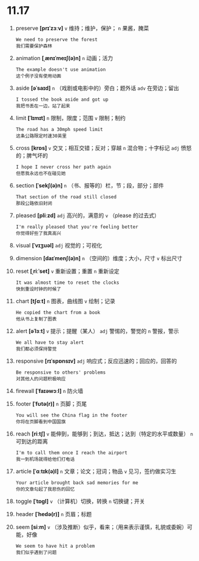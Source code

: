 # 11.17

1. preserve **[prɪˈzɜːv]** `v` 维持；维护，保护； `n` 果酱，腌菜

   ```
   We need to preserve the forest
   我们需要保护森林
   ```

2. animation **[ˌænɪˈmeɪʃ(ə)n]** `n` 动画；活力

   ```
   The example doesn't use animation
   这个例子没有使用动画
   ```

3. aside **[əˈsaɪd]** `n` （戏剧或电影中的）旁白；题外话 `adv` 在旁边；留出

   ```
   I tossed the book aside and got up
   我把书丢在一边，站了起来
   ```

4. limit **[ˈlɪmɪt]** `n` 限制，限度；范围 `v` 限制；制约

   ```
   The road has a 30mph speed limit
   这条公路限定时速30英里
   ```

5. cross **[krɒs]** `v` 交叉；相互交错；反对；穿越 `n` 混合物；十字标记 `adj` 愤怒的；脾气坏的

   ```
   I hope I never cross her path again
   但愿我永远也不在碰见她
   ```

6. section **[ˈsekʃ(ə)n]** `n` （书、报等的）栏，节；段，部分；部件

   ```
   That section of the road still closed
   那段公路依旧封闭
   ```

7. pleased **[pliːzd]** `adj` 高兴的，满意的 `v` （please 的过去式）

   ```
   I'm really pleased that you're feeling better
   你觉得好些了我真高兴
   ```

8. visual **[ˈvɪʒuəl]** `adj` 视觉的；可视化

9. dimension **[daɪˈmenʃ(ə)n]** `n` （空间的）维度；大小，尺寸 `v` 标出尺寸

10. reset **[ˌriːˈset]** `v` 重新设置；重置 `n` 重新设定

    ```
    It was almost time to reset the clocks
    快到重设时钟的时候了
    ```

11. chart **[tʃɑːt]** `n` 图表，曲线图 `v` 绘制；记录

    ```
    He copied the chart from a book
    他从书上复制了图表
    ```

12. alert **[əˈlɜːt]** `v` 提示；提醒（某人） `adj` 警惕的，警觉的 `n` 警报，警示

    ```
    We all have to stay alert
    我们都必须保持警觉
    ```

13. responsive **[rɪˈspɒnsɪv]** `adj` 响应式；反应迅速的；回应的，回答的

    ```
    Be responsive to others' problems
    对其他人的问题积极响应
    ```

14. firewall **[ˈfaɪəwɔːl]** `n` 防火墙

15. footer **[ˈfʊtə(r)]** `n` 页脚；页尾

    ```
    You will see the China flag in the footer
    你将在页脚看到中国国旗
    ```

16. reach **[riːtʃ]** `v` 能伸到，能够到；到达，抵达；达到（特定的水平或数量） `n` 可到达的距离

    ```
    I'm to call them once I reach the airport
    我一到机场就得给他们打电话
    ```

17. article **[ˈɑːtɪk(ə)l]** `n` 文章；论文；冠词；物品 `v` 见习，签约做实习生

    ```
    Your article brought back sad memories for me
    你的文章勾起了我悲伤的回忆
    ```

18. toggle **[ˈtɒɡl]** `v` （计算机）切换，转换 `n` 切换键；开关

19. header **[ˈhedə(r)]** `n` 页眉；标题

20. seem **[siːm]** `v` （涉及推断）似乎，看来；（用来表示谨慎，礼貌或委婉）可能，好像
    ```
    We seem to have hit a problem
    我们似乎遇到了问题
    ```
